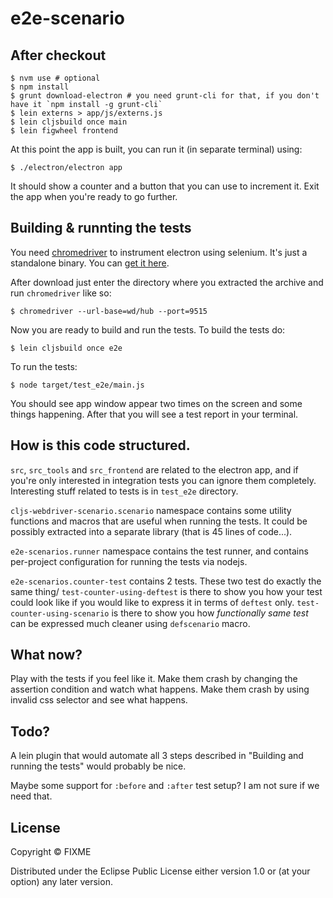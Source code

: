 # e2e-scenario

## After checkout

    $ nvm use # optional
    $ npm install
    $ grunt download-electron # you need grunt-cli for that, if you don't have it `npm install -g grunt-cli`
    $ lein externs > app/js/externs.js
    $ lein cljsbuild once main
    $ lein figwheel frontend

At this point the app is built, you can run it (in separate terminal) using:

    $ ./electron/electron app

It should show a counter and a button that you can use to increment it. Exit
the app when you're ready to go further.

## Building & runnting the tests

You need [chromedriver](https://sites.google.com/a/chromium.org/chromedriver/) to
instrument electron using selenium. It's just a standalone binary. You can
[get it here](http://chromedriver.storage.googleapis.com/index.html?path=2.21/).

After download just enter the directory where you extracted the archive and
run `chromedriver` like so:

    $ chromedriver --url-base=wd/hub --port=9515

Now you are ready to build and run the tests. To build the tests do:

    $ lein cljsbuild once e2e

To run the tests:

    $ node target/test_e2e/main.js

You should see app window appear two times on the screen and some things
happening. After that you will see a test report in your terminal.

## How is this code structured.

`src`, `src_tools` and `src_frontend` are related to the electron app, and if you're only
interested in integration tests you can ignore them completely. Interesting stuff related to
tests is in `test_e2e` directory.

`cljs-webdriver-scenario.scenario` namespace contains some utility functions and macros
that are useful when running the tests. It could be possibly extracted into a separate
library (that is 45 lines of code...).

`e2e-scenarios.runner` namespace contains the test runner, and contains per-project
configuration for running the tests via nodejs.

`e2e-scenarios.counter-test` contains 2 tests. These two test do exactly the same thing/
`test-counter-using-deftest` is there to show you how your test could look like if you
would like to express it in terms of `deftest` only. `test-counter-using-scenario`
is there to show you how *functionally same test* can be expressed much cleaner using
`defscenario` macro.

## What now?

Play with the tests if you feel like it. Make them crash by changing the assertion
condition and watch what happens. Make them crash by using invalid css selector and
see what happens.

## Todo?

A lein plugin that would automate all 3 steps described in "Building and running
the tests" would probably be nice.

Maybe some support for `:before` and `:after` test setup? I am not sure if we
need that.


## License

Copyright ©  FIXME

Distributed under the Eclipse Public License either version 1.0 or (at
your option) any later version.
